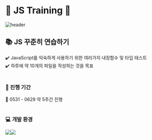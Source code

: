 # 💛 JS Training 💛

![header](https://capsule-render.vercel.app/api?type=waving&color=fefd48&height=300&section=header&text=JavaScript%20Training&fontColor=ffffff&fontSize=70&animation=fadeIn)

## :books: JS 꾸준히 연습하기
:heavy_check_mark: JavaScript를 익숙하게 사용하기 위한 여러가지 내장함수 및 타입 테스트 <br>
:heavy_check_mark: 하루에 약 10개의 파일을 작성하는 것을 목표 <br><br>

### :pushpin: 진행 기간
:date: 0531 - 0629 약 5주간 진행 <br><br>

### :computer: 개발 환경 
<img src="https://img.shields.io/badge/JavaScript-F7DF1E?style=for-the-badge&logo=javascript&logoColor=white"><img src="https://img.shields.io/badge/Visual%20Studio%20Code-007ACC?style=for-the-badge&logo=visualstudiocode&logoColor=white">
<br><br>
